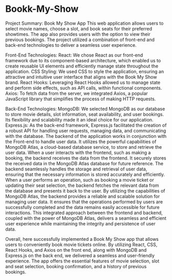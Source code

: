 # Bookk-My-Show
Project Summary: Book My Show App
This web application allows users to select movie names, choose a slot, and book seats for their preferred showtimes. The app also provides users with the option to view their previous bookings. The project utilized a combination of front-end and back-end technologies to deliver a seamless user experience.

Front-End Technologies:
React: We chose React as our front-end framework due to its component-based architecture, which enabled us to create reusable UI elements and efficiently manage state throughout the application.
CSS Styling: We used CSS to style the application, ensuring an attractive and intuitive user interface that aligns with the Book My Show brand.
React Hooks: Leveraging React Hooks allowed us to manage state and perform side effects, such as API calls, within functional components.
Axios: To fetch data from the server, we integrated Axios, a popular JavaScript library that simplifies the process of making HTTP requests.

Back-End Technologies:
MongoDB: We selected MongoDB as our database to store movie details, slot information, seat availability, and user bookings. Its flexibility and scalability made it an ideal choice for our application.
Express.js: As the back-end framework, Express.js facilitated the creation of a robust API for handling user requests, managing data, and communicating with the database.
The backend of the application works in conjunction with the Front-end to handle user data. It utilizes the powerful capabilities of MongoDB Atlas, a cloud-based database service, to store and retrieve the user data.
When a user interacts with the frontend, such as making a booking, the backend receives the data from the frontend. It securely stores the received data in the MongoDB Atlas database for future reference.
The backend seamlessly handles the storage and retrieval of user data, ensuring that the necessary information is stored accurately and efficiently. When a user performs an operation, such as booking a movie ticket or updating their seat selection, the backend fetches the relevant data from the database and presents it back to the user.
By utilizing the capabilities of MongoDB Atlas, the backend provides a reliable and scalable solution for managing user data. It ensures that the operations performed by users are successfully completed and the data remains easily accessible for future interactions.
This integrated approach between the frontend and backend, coupled with the power of MongoDB Atlas, delivers a seamless and efficient user experience while maintaining the integrity and persistence of user data.

Overall, here successfully implemented a Book My Show app that allows users to conveniently book movie tickets online. By utilizing React, CSS, React Hooks, and Axios on the front end, along with MongoDB and Express.js on the back end, we delivered a seamless and user-friendly experience. The app offers the essential features of movie selection, slot and seat selection, booking confirmation, and a history of previous bookings.
